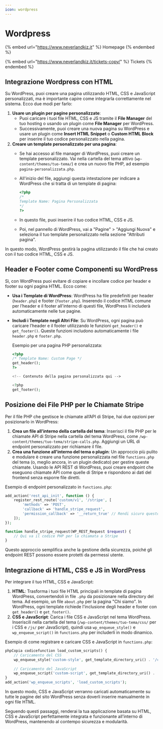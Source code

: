 ```yaml
---
icon: wordpress
---
```


# Wordpress

{% embed url="https://www.neverlandkiz.it" %}
Homepage
{% endembed %}

{% embed url="https://www.neverlandkiz.it/tickets-copy/" %}
Tickets
{% endembed %}

## Integrazione Wordpress con HTML

Su WordPress, puoi creare una pagina utilizzando HTML, CSS e JavaScript personalizzati, ma è importante capire come integrarla correttamente nel sistema. Ecco due modi per farlo:

1. **Usare un plugin per pagine personalizzate**:
   * Puoi caricare i tuoi file HTML, CSS e JS tramite il **File Manager** del tuo hosting o usando un plugin come **File Manager** per WordPress.
   * Successivamente, puoi creare una nuova pagina su WordPress e usare un plugin come **Insert HTML Snippet** o **Custom HTML Block** per inserire il tuo codice personalizzato nella pagina.
2. **Creare un template personalizzato per una pagina**:
   * Se hai accesso al file manager di WordPress, puoi creare un template personalizzato. Vai nella cartella del tema attivo (`wp-content/themes/tuo-tema/`) e crea un nuovo file PHP, ad esempio `pagina-personalizzata.php`.
   *   All'inizio del file, aggiungi questa intestazione per indicare a WordPress che si tratta di un template di pagina:

       ```php
       <?php
       /*
       Template Name: Pagina Personalizzata
       */
       ?>
       ```
   * In questo file, puoi inserire il tuo codice HTML, CSS e JS.
   * Poi, nel pannello di WordPress, vai a "Pagine" > "Aggiungi Nuova" e seleziona il tuo template personalizzato nella sezione "Attributi pagina".

In questo modo, WordPress gestirà la pagina utilizzando il file che hai creato con il tuo codice HTML, CSS e JS.

## Header e Footer come Componenti su WordPress

Sì, con WordPress puoi evitare di copiare e incollare codice per header e footer su ogni pagina HTML. Ecco come:

* **Usa i Template di WordPress**: WordPress ha file predefiniti per header (`header.php`) e footer (`footer.php`). Inserendo il codice HTML comune per l’header e il footer all'interno di questi file, WordPress li includerà automaticamente nelle tue pagine.
*   **Includi i Template negli Altri File**: Su WordPress, ogni pagina può caricare l’header e il footer utilizzando le funzioni `get_header()` e `get_footer()`. Queste funzioni includono automaticamente i file `header.php` e `footer.php`.

    Esempio per una pagina PHP personalizzata:

    ```php
    <?php
    /* Template Name: Custom Page */
    get_header();
    ?>

    <!-- Contenuto della pagina personalizzata qui -->

    <?php
    get_footer();
    ```

## Posizione dei File PHP per le Chiamate Stripe

Per il file PHP che gestisce le chiamate all’API di Stripe, hai due opzioni per posizionarlo in WordPress:

1. **Crea un file all'interno della cartella del tema**: Inserisci il file PHP per le chiamate API di Stripe nella cartella del tema WordPress, come `/wp-content/themes/tuo-tema/stripe-calls.php`. Aggiungi un URL di endpoint personalizzato per richiamare il file.
2. **Crea una funzione all'interno del tema o plugin**: Un approccio più pulito e modulare è creare una funzione personalizzata nel file `functions.php` del tema (o, meglio ancora, in un plugin dedicato) per gestire queste chiamate. Usando le API REST di WordPress, puoi creare endpoint che eseguono chiamate API come quelle di Stripe e rispondono ai dati del frontend senza esporre file diretti.

Esempio di endpoint personalizzato in `functions.php`:

```php
add_action('rest_api_init', function () {
    register_rest_route('custom/v1', '/stripe', [
        'methods' => 'POST',
        'callback' => 'handle_stripe_request',
        'permission_callback' => '__return_true' // Rendi sicuro questo callback per l'accesso
    ]);
});

function handle_stripe_request(WP_REST_Request $request) {
    // Qui va il codice PHP per la chiamata a Stripe
}
```

Questo approccio semplifica anche la gestione della sicurezza, poiché gli endpoint REST possono essere protetti da permessi utente.

## Integrazione di HTML, CSS e JS in WordPress

Per integrare il tuo HTML, CSS e JavaScript:

1. **HTML**: Trasforma i tuoi file HTML principali in template di pagina WordPress, convertendoli in file `.php` da posizionare nella directory del tema. Ad esempio, un file `about.php` per la pagina "Chi siamo". In WordPress, ogni template richiede l'inclusione degli header e footer con `get_header()` e `get_footer()`.
2. **CSS e JavaScript**: Carica i file CSS e JavaScript nel tema WordPress. Inseriscili nella cartella del tema (`/wp-content/themes/tuo-tema/css/` per i CSS e `/js/` per JavaScript), quindi usa `wp_enqueue_style()` e `wp_enqueue_script()` in `functions.php` per includerli in modo dinamico.

Esempio di come registrare e caricare CSS e JavaScript in `functions.php`:

```php
phpCopia codicefunction load_custom_scripts() {
    // Caricamento del CSS
    wp_enqueue_style('custom-style', get_template_directory_uri() . '/css/style.css');
    
    // Caricamento del JavaScript
    wp_enqueue_script('custom-script', get_template_directory_uri() . '/js/script.js', array('jquery'), null, true);
}
add_action('wp_enqueue_scripts', 'load_custom_scripts');
```

In questo modo, CSS e JavaScript verranno caricati automaticamente su tutte le pagine del sito WordPress senza doverli inserire manualmente in ogni file HTML.

Seguendo questi passaggi, renderai la tua applicazione basata su HTML, CSS e JavaScript perfettamente integrata e funzionante all’interno di WordPress, mantenendo al contempo sicurezza e modularità.
